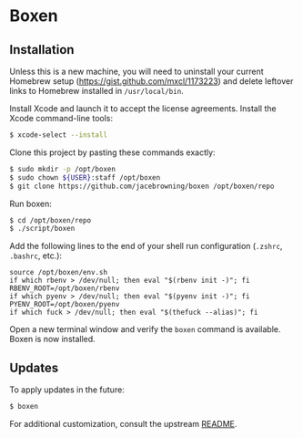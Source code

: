 # Boxen

## Installation

Unless this is a new machine, you will need to uninstall your current Homebrew setup (https://gist.github.com/mxcl/1173223) and delete leftover links to Homebrew installed in `/usr/local/bin`.

Install Xcode and launch it to accept the license agreements. Install the Xcode command-line tools:

```sh
$ xcode-select --install
```

Clone this project by pasting these commands exactly:

```sh
$ sudo mkdir -p /opt/boxen
$ sudo chown ${USER}:staff /opt/boxen
$ git clone https://github.com/jacebrowning/boxen /opt/boxen/repo
```

Run boxen:

```sh
$ cd /opt/boxen/repo
$ ./script/boxen
```

Add the following lines to the end of your shell run configuration (`.zshrc`, `.bashrc`, etc.):

```
source /opt/boxen/env.sh
if which rbenv > /dev/null; then eval "$(rbenv init -)"; fi
RBENV_ROOT=/opt/boxen/rbenv
if which pyenv > /dev/null; then eval "$(pyenv init -)"; fi
PYENV_ROOT=/opt/boxen/pyenv
if which fuck > /dev/null; then eval "$(thefuck --alias)"; fi
```

Open a new terminal window and verify the `boxen` command is available. Boxen is now installed.

## Updates

To apply updates in the future:

```sh
$ boxen
```

For additional customization, consult the upstream [README](https://github.com/boxen/our-boxen#customizing).
